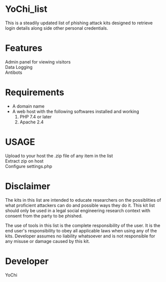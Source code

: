 # YoChi_list
This is a steadily updated list of phishing attack kits designed to retrieve login details along side other personal credentials.

# Features
Admin panel for viewing visitors<br>
Data Logging<br>
Antibots<br>

# Requirements
- A domain name
- A web host with the following softwares installed and working
  1. PHP 7.4 or later
  2. Apache 2.4

# USAGE
Upload to your host the .zip file of any item in the list<br>
Extract zip on host<br>
Configure settings.php<br>


# Disclaimer
The kits in this list are intended to educate researchers on the possiblities of what proficient attackers can do and possible ways they do it. This kit list should only be used in a legal social engineering research context with consent from the party to be phished.

The use of tools in this list is the complete responsibility of the user. It is the end user's responsibility to obey all applicable laws when using any of the kits. Developer assumes no liability whatsoever and is not responsible for any misuse or damage caused by this kit.


# Developer
  YoChi
